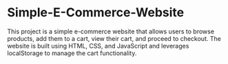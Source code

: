 # Simple-E-Commerce-Website
This project is a simple e-commerce website that allows users to browse products, add them to a cart, view their cart, and proceed to checkout. The website is built using HTML, CSS, and JavaScript and leverages localStorage to manage the cart functionality.
